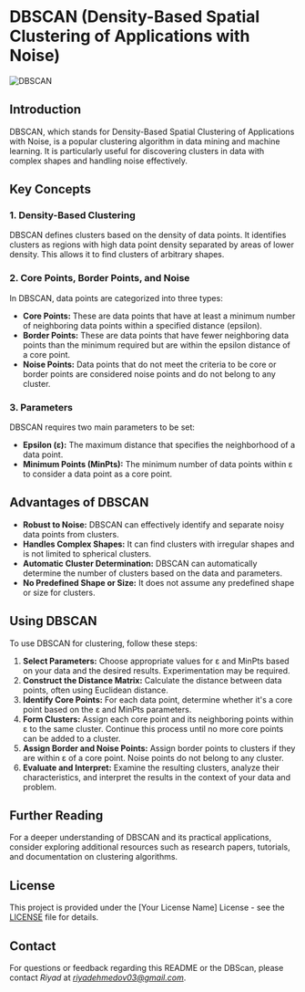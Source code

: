 # DBSCAN (Density-Based Spatial Clustering of Applications with Noise)

![DBSCAN](https://www.researchgate.net/publication/342141592/figure/fig4/AS:901775972380681@1592011554293/An-Example-Illustrating-the-Density-Based-DBSCAN-Clustering-Method-Applied-to-SMLM-Data.png)

## Introduction
DBSCAN, which stands for Density-Based Spatial Clustering of Applications with Noise, is a popular clustering algorithm in data mining and machine learning. It is particularly useful for discovering clusters in data with complex shapes and handling noise effectively.

## Key Concepts

### 1. Density-Based Clustering
DBSCAN defines clusters based on the density of data points. It identifies clusters as regions with high data point density separated by areas of lower density. This allows it to find clusters of arbitrary shapes.

### 2. Core Points, Border Points, and Noise
In DBSCAN, data points are categorized into three types:
- **Core Points:** These are data points that have at least a minimum number of neighboring data points within a specified distance (epsilon).
- **Border Points:** These are data points that have fewer neighboring data points than the minimum required but are within the epsilon distance of a core point.
- **Noise Points:** Data points that do not meet the criteria to be core or border points are considered noise points and do not belong to any cluster.

### 3. Parameters
DBSCAN requires two main parameters to be set:
- **Epsilon (ε):** The maximum distance that specifies the neighborhood of a data point.
- **Minimum Points (MinPts):** The minimum number of data points within ε to consider a data point as a core point.

## Advantages of DBSCAN
- **Robust to Noise:** DBSCAN can effectively identify and separate noisy data points from clusters.
- **Handles Complex Shapes:** It can find clusters with irregular shapes and is not limited to spherical clusters.
- **Automatic Cluster Determination:** DBSCAN can automatically determine the number of clusters based on the data and parameters.
- **No Predefined Shape or Size:** It does not assume any predefined shape or size for clusters.

## Using DBSCAN
To use DBSCAN for clustering, follow these steps:

1. **Select Parameters:** Choose appropriate values for ε and MinPts based on your data and the desired results. Experimentation may be required.
2. **Construct the Distance Matrix:** Calculate the distance between data points, often using Euclidean distance.
3. **Identify Core Points:** For each data point, determine whether it's a core point based on the ε and MinPts parameters.
4. **Form Clusters:** Assign each core point and its neighboring points within ε to the same cluster. Continue this process until no more core points can be added to a cluster.
5. **Assign Border and Noise Points:** Assign border points to clusters if they are within ε of a core point. Noise points do not belong to any cluster.
6. **Evaluate and Interpret:** Examine the resulting clusters, analyze their characteristics, and interpret the results in the context of your data and problem.

## Further Reading
For a deeper understanding of DBSCAN and its practical applications, consider exploring additional resources such as research papers, tutorials, and documentation on clustering algorithms.

## License

This project is provided under the [Your License Name] License - see the [LICENSE](LICENSE) file for details.

## Contact

For questions or feedback regarding this README or the DBScan, please contact *Riyad* at *riyadehmedov03@gmail.com*.